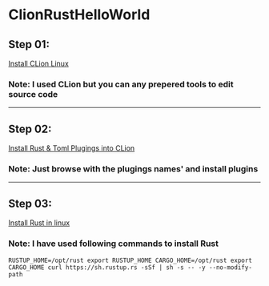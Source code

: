 # ClionRustHelloWorld
## Step 01:
[Install CLion Linux ](https://www.jetbrains.com/clion/download/#section=linux)
### Note: I used CLion but you can any prepered tools to edit source code
---------------------------------------------------------------------------------------------------------------------------------
## Step 02:
[Install Rust & Toml Plugings into CLion](https://github.com/damithuoc/ClionRustHelloWorld/blob/master/asserts/CLion-Rust-Toml-Pluging.png)

### Note: Just browse with the plugings names' and install plugins
---------------------------------------------------------------------------------------------------------------------------------
## Step 03:
[Install Rust in linux](https://doc.rust-lang.org/book/2018-edition/ch01-01-installation.html)
### Note: I have used following commands to install Rust
``RUSTUP_HOME=/opt/rust
  export RUSTUP_HOME
  CARGO_HOME=/opt/rust
  export CARGO_HOME
  curl https://sh.rustup.rs -sSf | sh -s -- -y --no-modify-path``


